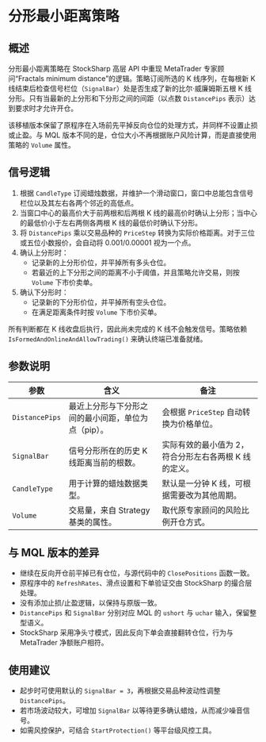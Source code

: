 # 分形最小距离策略

## 概述
分形最小距离策略在 StockSharp 高层 API 中重现 MetaTrader 专家顾问“Fractals minimum distance”的逻辑。策略订阅所选的 K 线序列，在每根新 K 线结束后检查信号栏位（`SignalBar`）处是否生成了新的比尔·威廉姆斯五根 K 线分形。只有当最新的上分形和下分形之间的间距（以点数 `DistancePips` 表示）达到要求时才允许开仓。

该移植版本保留了原程序在入场前先平掉反向仓位的处理方式，并同样不设置止损或止盈。与 MQL 版本不同的是，仓位大小不再根据账户风险计算，而是直接使用策略的 `Volume` 属性。

## 信号逻辑
1. 根据 `CandleType` 订阅蜡烛数据，并维护一个滑动窗口，窗口中总能包含信号栏位以及其左右各两个邻近的高低点。
2. 当窗口中心的最高价大于前两根和后两根 K 线的最高价时确认上分形；当中心的最低价小于左右两侧各两根 K 线的最低价时确认下分形。
3. 将 `DistancePips` 乘以交易品种的 `PriceStep` 转换为实际价格距离。对于三位或五位小数报价，会自动将 0.001/0.00001 视为一个点。
4. 确认上分形时：
   - 记录新的上分形价位，并平掉所有多头仓位。
   - 若最近的上下分形之间的距离不小于阈值，并且策略允许交易，则按 `Volume` 下市价卖单。
5. 确认下分形时：
   - 记录新的下分形价位，并平掉所有空头仓位。
   - 在满足距离条件时按 `Volume` 下市价买单。

所有判断都在 K 线收盘后执行，因此尚未完成的 K 线不会触发信号。策略依赖 `IsFormedAndOnlineAndAllowTrading()` 来确认终端已准备就绪。

## 参数说明
| 参数 | 含义 | 备注 |
| --- | --- | --- |
| `DistancePips` | 最近上分形与下分形之间的最小间距，单位为点（pip）。 | 会根据 `PriceStep` 自动转换为价格单位。 |
| `SignalBar` | 信号分形所在的历史 K 线距离当前的根数。 | 实际有效的最小值为 2，符合分形左右各两根 K 线的定义。 |
| `CandleType` | 用于计算的蜡烛数据类型。 | 默认是一分钟 K 线，可根据需要改为其他周期。 |
| `Volume` | 交易量，来自 Strategy 基类的属性。 | 取代原专家顾问的风险比例开仓方式。 |

## 与 MQL 版本的差异
- 继续在反向开仓前平掉已有仓位，与源代码中的 `ClosePositions` 函数一致。
- 原程序中的 `RefreshRates`、滑点设置和下单验证交由 StockSharp 的撮合层处理。
- 没有添加止损/止盈逻辑，以保持与原版一致。
- `DistancePips` 和 `SignalBar` 分别对应 MQL 的 `ushort` 与 `uchar` 输入，保留整型语义。
- StockSharp 采用净头寸模式，因此反向下单会直接翻转仓位，行为与 MetaTrader 净额账户相符。

## 使用建议
- 起步时可使用默认的 `SignalBar = 3`，再根据交易品种波动性调整 `DistancePips`。
- 若市场波动较大，可增加 `SignalBar` 以等待更多确认蜡烛，从而减少噪音信号。
- 如需风控保护，可结合 `StartProtection()` 等平台级风控工具。
